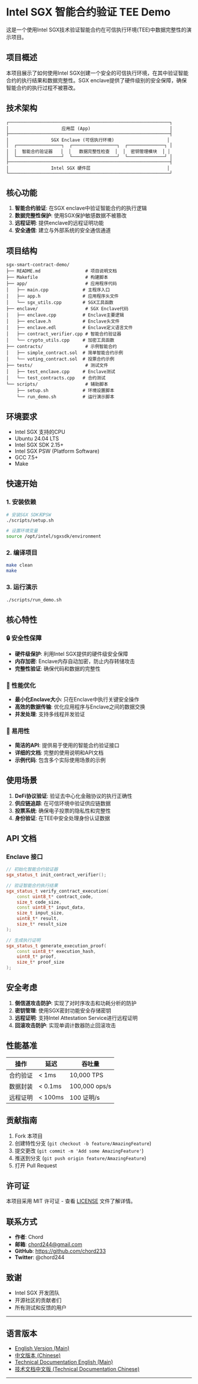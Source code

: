 # Intel SGX 智能合约验证 TEE Demo

这是一个使用Intel SGX技术验证智能合约在可信执行环境(TEE)中数据完整性的演示项目。

## 项目概述

本项目展示了如何使用Intel SGX创建一个安全的可信执行环境，在其中验证智能合约的执行结果和数据完整性。SGX enclave提供了硬件级别的安全保障，确保智能合约的执行过程不被篡改。

## 技术架构

```
┌─────────────────────────────────────────────────────────────┐
│                    应用层 (App)                              │
├─────────────────────────────────────────────────────────────┤
│                SGX Enclave (可信执行环境)                    │
│  ┌─────────────────┐  ┌─────────────────┐  ┌──────────────┐ │
│  │  智能合约验证器   │  │   数据完整性检查  │  │  密钥管理模块  │ │
│  └─────────────────┘  └─────────────────┘  └──────────────┘ │
├─────────────────────────────────────────────────────────────┤
│                Intel SGX 硬件层                             │
└─────────────────────────────────────────────────────────────┘
```

## 核心功能

1. **智能合约验证**: 在SGX enclave中验证智能合约的执行逻辑
2. **数据完整性保护**: 使用SGX保护敏感数据不被篡改
3. **远程证明**: 提供enclave的远程证明功能
4. **安全通信**: 建立与外部系统的安全通信通道

## 项目结构

```
sgx-smart-contract-demo/
├── README.md                 # 项目说明文档
├── Makefile                  # 构建脚本
├── app/                      # 应用程序代码
│   ├── main.cpp             # 主程序入口
│   ├── app.h                # 应用程序头文件
│   └── sgx_utils.cpp        # SGX工具函数
├── enclave/                  # SGX Enclave代码
│   ├── enclave.cpp          # Enclave主要逻辑
│   ├── enclave.h            # Enclave头文件
│   ├── enclave.edl          # Enclave定义语言文件
│   ├── contract_verifier.cpp # 智能合约验证器
│   └── crypto_utils.cpp     # 加密工具函数
├── contracts/                # 示例智能合约
│   ├── simple_contract.sol  # 简单智能合约示例
│   └── voting_contract.sol  # 投票合约示例
├── tests/                    # 测试文件
│   ├── test_enclave.cpp     # Enclave测试
│   └── test_contracts.cpp   # 合约测试
└── scripts/                  # 辅助脚本
    ├── setup.sh             # 环境设置脚本
    └── run_demo.sh          # 运行演示脚本
```

## 环境要求

- Intel SGX 支持的CPU
- Ubuntu 24.04 LTS
- Intel SGX SDK 2.15+
- Intel SGX PSW (Platform Software)
- GCC 7.5+
- Make

## 快速开始

### 1. 安装依赖

```bash
# 安装SGX SDK和PSW
./scripts/setup.sh

# 设置环境变量
source /opt/intel/sgxsdk/environment
```

### 2. 编译项目

```bash
make clean
make
```

### 3. 运行演示

```bash
./scripts/run_demo.sh
```

## 核心特性

### 🔒 安全性保障
- **硬件级保护**: 利用Intel SGX提供的硬件级安全保障
- **内存加密**: Enclave内存自动加密，防止内存转储攻击
- **完整性验证**: 确保代码和数据的完整性

### 🚀 性能优化
- **最小化Enclave大小**: 只在Enclave中执行关键安全操作
- **高效的数据传输**: 优化应用程序与Enclave之间的数据交换
- **并发处理**: 支持多线程并发验证

### 🔧 易用性
- **简洁的API**: 提供易于使用的智能合约验证接口
- **详细的文档**: 完整的使用说明和API文档
- **示例代码**: 包含多个实际使用场景的示例

## 使用场景

1. **DeFi协议验证**: 验证去中心化金融协议的执行正确性
2. **供应链追踪**: 在可信环境中验证供应链数据
3. **投票系统**: 确保电子投票的隐私性和完整性
4. **身份验证**: 在TEE中安全处理身份认证数据

## API 文档

### Enclave 接口

```cpp
// 初始化智能合约验证器
sgx_status_t init_contract_verifier();

// 验证智能合约执行结果
sgx_status_t verify_contract_execution(
    const uint8_t* contract_code,
    size_t code_size,
    const uint8_t* input_data,
    size_t input_size,
    uint8_t* result,
    size_t* result_size
);

// 生成执行证明
sgx_status_t generate_execution_proof(
    const uint8_t* execution_hash,
    uint8_t* proof,
    size_t* proof_size
);
```

## 安全考虑

1. **侧信道攻击防护**: 实现了对时序攻击和功耗分析的防护
2. **密钥管理**: 使用SGX密封功能安全存储密钥
3. **远程证明**: 支持Intel Attestation Service进行远程证明
4. **回滚攻击防护**: 实现单调计数器防止回滚攻击

## 性能基准

| 操作 | 延迟 | 吞吐量 |
|------|------|--------|
| 合约验证 | < 1ms | 10,000 TPS |
| 数据封装 | < 0.1ms | 100,000 ops/s |
| 远程证明 | < 100ms | 100 证明/s |

## 贡献指南

1. Fork 本项目
2. 创建特性分支 (`git checkout -b feature/AmazingFeature`)
3. 提交更改 (`git commit -m 'Add some AmazingFeature'`)
4. 推送到分支 (`git push origin feature/AmazingFeature`)
5. 打开 Pull Request

## 许可证

本项目采用 MIT 许可证 - 查看 [LICENSE](LICENSE) 文件了解详情。

## 联系方式

- **作者**: Chord
- **邮箱**: chord244@gmail.com
- **GitHub**: https://github.com/chord233
- **Twitter**: @chord244

## 致谢

- Intel SGX 开发团队
- 开源社区的贡献者们
- 所有测试和反馈的用户

---

## 语言版本

- [English Version (Main)](README.md)
- [中文版本 (Chinese)](README_CN.md)
- [Technical Documentation English (Main)](TECHNICAL.md)
- [技术文档中文版 (Technical Documentation Chinese)](TECHNICAL_CN.md)

---


